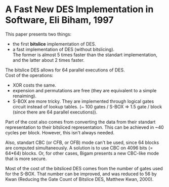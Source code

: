 A Fast New DES Implementation in Software, Eli Biham, 1997
===

This paper presents two things:  
 - the first __bitslice__ implementation of DES.  
 - a fast implementation of DES (without bitslicing).  
The former is almost 5 times faster than the standart implementation, and the latter about 2 times faster.

The bitslice DES allows for 64 parallel executions of DES.  
Cost of the operations:  
 - XOR costs the same.  
 - expension and permutations are free (they are equivalent to a simple renaiming).  
 - S-BOX are more tricky. They are implemented through logical gates circuit instead of lookup tables. (~ 100 gates / S-BOX => 1.5 gate / block (since there are 64 parallel executions)).  

Part of the cost also comes from converting the data from their standart representation to their bitsliced representation. This can be achieved in ~40 cycles per block. However, this isn't always needed.  

Also, standart CBC (or CFB, or OFB) mode can't be used, since 64 blocks are computed simultaneously. A solution is to use CBC on 4096 bits (= 64*64) blocks. Or, for other cases, Bigam presents a new CBC-like mode that is more secure.

Most of the cost of the bitsliced DES comes from the number of gates used for the S-BOX. That number can be improved, and was reduced to 56 by Kwan (Reducing the Gate Count of Bitslice DES, Matthew Kwan, 2000).

